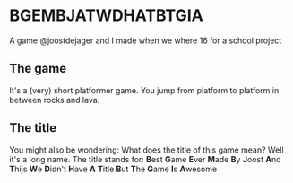 # BGEMBJATWDHATBTGIA

 A game @joostdejager and I made when we where 16 for a school project
 
 ## The game
 
 It's a (very) short platformer game. You jump from platform to platform in between rocks and lava.
 
 ## The title
 You might also be wondering: What does the title of this game mean? Well it's a long name.
 The title stands for:
**B**est **G**ame **E**ver **M**ade **B**y **J**oost **A**nd **T**hijs **W**e **D**idn't **H**ave **A** **T**itle **B**ut **T**he **G**ame **I**s **A**wesome
